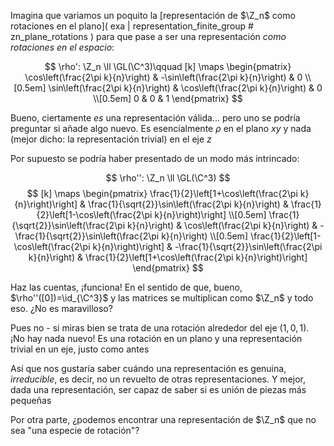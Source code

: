 Imagina que variamos un poquito la [representación de $\Z_n$ como rotaciones en el plano]( exa | representation_finite_group # zn_plane_rotations ) para que pase a ser una representación _como rotaciones en el espacio_:

$$
\rho': \Z_n \ll \GL(\C^3)\qquad
[k] \maps 
\begin{pmatrix}
\cos\left(\frac{2\pi k}{n}\right) & -\sin\left(\frac{2\pi k}{n}\right) & 0 \\[0.5em]
\sin\left(\frac{2\pi k}{n}\right) &  \cos\left(\frac{2\pi k}{n}\right) & 0 \\[0.5em]
0 & 0 & 1
\end{pmatrix}
$$

Bueno, ciertamente _es_ una representación válida... pero uno se podría preguntar si añade algo nuevo. Es esencialmente $\rho$ en el plano $xy$ y nada (mejor dicho: la representación trivial) en el eje $z$

Por supuesto se podría haber presentado de un modo más intrincado:

$$
\rho'': \Z_n \ll \GL(\C^3)
$$
$$
[k] \maps 
\begin{pmatrix}
\frac{1}{2}\left[1+\cos\left(\frac{2\pi k}{n}\right)\right] & 
 \frac{1}{\sqrt{2}}\sin\left(\frac{2\pi k}{n}\right) & 
\frac{1}{2}\left[1-\cos\left(\frac{2\pi k}{n}\right)\right] \\[0.5em]
 \frac{1}{\sqrt{2}}\sin\left(\frac{2\pi k}{n}\right) &  
\cos\left(\frac{2\pi k}{n}\right) & 
-\frac{1}{\sqrt{2}}\sin\left(\frac{2\pi k}{n}\right) \\[0.5em]
\frac{1}{2}\left[1-\cos\left(\frac{2\pi k}{n}\right)\right] & 
-\frac{1}{\sqrt{2}}\sin\left(\frac{2\pi k}{n}\right) & 
\frac{1}{2}\left[1+\cos\left(\frac{2\pi k}{n}\right)\right]
\end{pmatrix}
$$

Haz las cuentas, ¡funciona! En el sentido de que, bueno, $\rho''([0])=\id_{\C^3}$ y las matrices se multiplican como $\Z_n$ y todo eso. ¿No es maravilloso?

Pues no - si miras bien se trata de una rotación alrededor del eje $(1,0,1)$. ¡No hay nada nuevo! Es una rotación en un plano y una representación trivial en un eje, justo como antes

Así que nos gustaría saber cuándo una representación es genuina, _irreducible_, es decir, no un revuelto de otras representaciones. Y mejor, dada una representación, ser capaz de saber si es unión de piezas más pequeñas

Por otra parte, ¿podemos encontrar una representación de $\Z_n$ que no sea "una especie de rotación"?